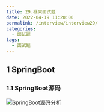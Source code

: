 ```yaml
---
title: 29.框架面试题
date: 2022-04-19 11:20:00
permalink: /interview/interview29/
categories: 
  - 面试题
tags: 
  - 面试题
---
```


## 1 SpringBoot

### 1.1 SpringBoot源码

![SpringBoot源码分析](https://img-blog.csdnimg.cn/20200831085638915.png?x-oss-process=image/watermark,type_ZmFuZ3poZW5naGVpdGk,shadow_10,text_aHR0cHM6Ly9ibG9nLmNzZG4ubmV0L0FuMTA5MDIzOTc4Mg==,size_16,color_FFFFFF,t_70#pic_center)